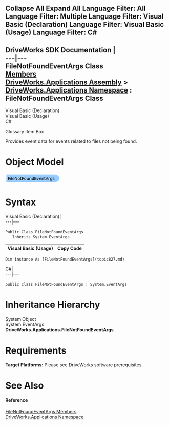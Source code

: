 Collapse All Expand All Language Filter: All  Language Filter: Multiple  Language Filter: Visual Basic (Declaration) Language Filter: Visual Basic (Usage) Language Filter: C#  
---  
DriveWorks SDK Documentation  |   
---|---  
FileNotFoundEventArgs Class   
[Members](topic828.md)   
[DriveWorks.Applications Assembly](topic13.md) > [DriveWorks.Applications Namespace](topic16.md) : FileNotFoundEventArgs Class  
---  
  
Visual Basic (Declaration)    
Visual Basic (Usage)    
C# 

Glossary Item Box

Provides event data for events related to files not being found. 

# Object Model

![](dotnetdiagramimages/image17.png)

# Syntax

Visual Basic (Declaration)|   
---|---  
      
    
    Public Class FileNotFoundEventArgs 
       Inherits System.EventArgs  
  
Visual Basic (Usage)| Copy Code  
---|---  
      
    
    Dim instance As [FileNotFoundEventArgs](topic827.md)  
  
C#|   
---|---  
      
    
    public class FileNotFoundEventArgs : System.EventArgs   
  
# Inheritance Hierarchy

System.Object  
System.EventArgs  
**DriveWorks.Applications.FileNotFoundEventArgs**  


# Requirements

**Target Platforms:** Please see DriveWorks software prerequisites.

# See Also

#### Reference

[FileNotFoundEventArgs Members](topic828.md)   
[DriveWorks.Applications Namespace](topic16.md)


